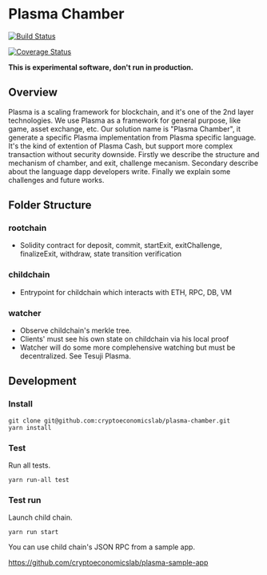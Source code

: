 # Plasma Chamber

[![Build Status](https://travis-ci.org/cryptoeconomicslab/plasma-chamber.svg?branch=master)](https://travis-ci.org/cryptoeconomicslab/plasma-chamber)

[![Coverage Status](https://coveralls.io/repos/github/cryptoeconomicslab/plasma-chamber/badge.svg?branch=master)](https://coveralls.io/github/cryptoeconomicslab/plasma-chamber?branch=master)

**This is experimental software, don't run in production.**

## Overview

Plasma is a scaling framework for blockchain, and it's one of the 2nd layer technologies. We use Plasma as a framework for general purpose, like game, asset exchange, etc. Our solution name is "Plasma Chamber", it generate a specific Plasma implementation from Plasma specific language. It's the kind of extention of Plasma Cash, but support more complex transaction without security downside. Firstly we describe the structure and mechanism of chamber, and exit, challenge mecanism. Secondary describe about the language dapp developers write. Finally we explain some challenges and future works.

## Folder Structure

### rootchain
- Solidity contract for deposit, commit, startExit, exitChallenge, finalizeExit, withdraw, state transition verification

### childchain
- Entrypoint for childchain which interacts with ETH, RPC, DB, VM

### watcher
- Observe childchain's merkle tree.
- Clients' must see his own state on childchain via his local proof
- Watcher will do some more complehensive watching but must be decentralized. See Tesuji Plasma.

## Development

### Install

```
git clone git@github.com:cryptoeconomicslab/plasma-chamber.git
yarn install
```

### Test

Run all tests.

```
yarn run-all test
```

### Test run


Launch child chain.

```
yarn run start
```

You can use child chain's JSON RPC from a sample app.

https://github.com/cryptoeconomicslab/plasma-sample-app

